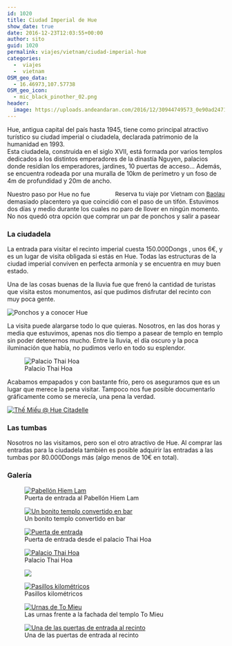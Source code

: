 ```yaml
---
id: 1020
title: Ciudad Imperial de Hue
show_date: true
date: 2016-12-23T12:03:55+00:00
author: sito
guid: 1020
permalink: viajes/vietnam/ciudad-imperial-hue
categories:
  -  viajes
  -  vietnam
OSM_geo_data:
  - 16.46973,107.57738
OSM_geo_icon:
  - mic_black_pinother_02.png
header:
  image: https://uploads.andeandaran.com/2016/12/30944749573_0e90ad2471_h.jpg
---
```


  Hue, antigua capital del país hasta 1945, tiene como principal atractivo turístico su ciudad imperial o ciudadela, declarada patrimonio de la humanidad en 1993.<br /> Esta ciudadela, construida en el siglo XVII, está formada por varios templos dedicados a los distintos emperadores de la dinastía Nguyen, palacios donde residían los emperadores, jardines,  10 puertas de acceso... Además, se encuentra rodeada por una muralla de 10km de perímetro y un foso de 4m de profundidad y 20m de ancho.



  <!-- Start shortcoder -->  
<div id="baolau" style="text-align:center;float: right; margin-left: 15px;">
<span style="font-size: 10pt;">Reserva tu viaje por Vietnam con <a href="https://www.baolau.vn/?source=andeandaran" target="_blank">Baolau</a></span>
</div>

Nuestro paso por Hue no fue demasiado placentero ya que coincidió con el paso de un tifón. Estuvimos dos días y medio durante los cuales no paro de llover en ningún momento. No nos quedó otra opción que comprar un par de ponchos y salir a pasear


###     La ciudadela



  La entrada para visitar el recinto imperial cuesta 150.000Dongs , unos 6€, y es un lugar de visita obligada si estás en Hue. Todas las estructuras de la ciudad imperial conviven en perfecta armonía y se encuentra en muy buen estado.



  Una de las cosas buenas de la lluvia fue que frenó la cantidad de turistas que visita estos monumentos, así que pudimos disfrutar del recinto con muy poca gente.



  <img loading="lazy"  class="img-rounded wp-image-1033 size-wcfixedheightsmall alignright" src="https://uploads.andeandaran.com/2016/12/vlcsnap-2016-12-23-11h22m59s757-312x180.png" alt="Ponchos y a conocer Hue" />
  
  La visita puede alargarse todo lo que quieras. Nosotros, en las dos horas y media que estuvimos, apenas nos dio tiempo a pasear de templo en templo sin poder detenernos mucho. Entre la lluvia, el día oscuro y la poca iluminación que había, no pudimos verlo en todo su esplendor.

<figure id="attachment_1029"  >
<img loading="lazy"  class="wp-image-1029 size-wcbig" title="Palacio Thai Hoa" src="https://uploads.andeandaran.com/2016/12/MG_0909.jpg" alt="Palacio Thai Hoa" /><figcaption class="wp-caption-text">Palacio Thai Hoa</figcaption></figure> 


  Acabamos empapados y con bastante frío, pero os aseguramos que es un lugar que merece la pena visitar. Tampoco nos fue posible documentarlo gráficamente como se merecía, una pena la verdad.



  <a href="https://www.flickr.com/photos/sitoo/30944749573/in/photostream/lightbox/"><img loading="lazy"  src="https://live.staticflickr.com/414/30944749573_fc09a248a1_c.jpg" alt="Thế Miếu @ Hue Citadelle"  /></a>


###     Las tumbas



  Nosotros no las visitamos, pero son el otro atractivo de Hue. Al comprar las entradas para la ciudadela también es posible adquirir las entradas a las tumbas por 80.000Dongs más (algo menos de 10€ en total).


###     Galería


<div id='gallery-19' class='gallery galleryid-1020 gallery-columns-3 gallery-size-wcsquare'>
  <figure > 
  
  <div>
    <a href='https://uploads.andeandaran.com/2016/12/MG_0889.jpg'><img loading="lazy"  src="https://uploads.andeandaran.com/2016/12/MG_0889.jpg" class="attachment-wcsquare size-wcsquare" alt="Pabellón Hiem Lam" aria-describedby="gallery-19-1031" /></a>
  </div><figcaption class='wp-caption-text gallery-caption' id='gallery-19-1031'> Puerta de entrada al Pabellón Hiem Lam </figcaption></figure><figure > 
  
  <div>
    <a href='https://uploads.andeandaran.com/2016/12/MG_0921.jpg'><img loading="lazy"  src="https://uploads.andeandaran.com/2016/12/MG_0921.jpg" class="attachment-wcsquare size-wcsquare" alt="Un bonito templo convertido en bar" aria-describedby="gallery-19-1026" /></a>
  </div><figcaption class='wp-caption-text gallery-caption' id='gallery-19-1026'> Un bonito templo convertido en bar </figcaption></figure><figure > 
  
  <div>
    <a href='https://uploads.andeandaran.com/2016/12/MG_0904.jpg'><img loading="lazy"  src="https://uploads.andeandaran.com/2016/12/MG_0904.jpg" class="attachment-wcsquare size-wcsquare" alt="Puerta de entrada" aria-describedby="gallery-19-1030" /></a>
  </div><figcaption class='wp-caption-text gallery-caption' id='gallery-19-1030'> Puerta de entrada desde el palacio Thai Hoa </figcaption></figure><figure > 
  
  <div>
    <a href='https://uploads.andeandaran.com/2016/12/MG_0909.jpg'><img loading="lazy"  src="https://uploads.andeandaran.com/2016/12/MG_0909.jpg" class="attachment-wcsquare size-wcsquare" alt="Palacio Thai Hoa" aria-describedby="gallery-19-1029" /></a>
  </div><figcaption class='wp-caption-text gallery-caption' id='gallery-19-1029'> Palacio Thai Hoa </figcaption></figure><figure > 
  
  <div class='gallery-icon portrait'>
    <a href='https://uploads.andeandaran.com/2016/12/MG_0912.jpg'><img loading="lazy"  src="https://uploads.andeandaran.com/2016/12/MG_0912.jpg" class="attachment-wcsquare size-wcsquare" /></a>
  </div></figure><figure > 
  
  <div class='gallery-icon portrait'>
    <a href='https://uploads.andeandaran.com/2016/12/MG_0915.jpg'><img loading="lazy"  src="https://uploads.andeandaran.com/2016/12/MG_0915.jpg" class="attachment-wcsquare size-wcsquare" alt="Pasillos kilométricos" aria-describedby="gallery-19-1027" /></a>
  </div><figcaption class='wp-caption-text gallery-caption' id='gallery-19-1027'> Pasillos kilométricos </figcaption></figure><figure > 
  
  <div>
    <a href='https://uploads.andeandaran.com/2016/12/MG_0895.jpg'><img loading="lazy"  src="https://uploads.andeandaran.com/2016/12/MG_0895.jpg" class="attachment-wcsquare size-wcsquare" alt="Urnas de To Mieu" aria-describedby="gallery-19-1032" /></a>
  </div><figcaption class='wp-caption-text gallery-caption' id='gallery-19-1032'> Las urnas frente a la fachada del templo To Mieu </figcaption></figure><figure > 
  
  <div>
    <a href='https://uploads.andeandaran.com/2016/12/MG_0901.jpg'><img loading="lazy"  src="https://uploads.andeandaran.com/2016/12/MG_0901.jpg" class="attachment-wcsquare size-wcsquare" alt="Una de las puertas de entrada al recinto" aria-describedby="gallery-19-1025" /></a>
  </div><figcaption class='wp-caption-text gallery-caption' id='gallery-19-1025'> Una de las puertas de entrada al recinto </figcaption></figure>
</div>